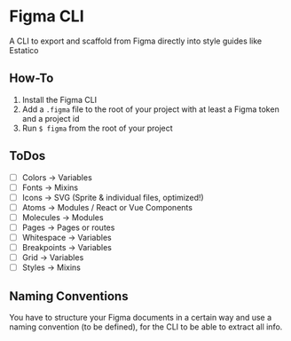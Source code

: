 # Figma CLI
A CLI to export and scaffold from Figma directly into style guides like Estatico

## How-To

1. Install the Figma CLI
2. Add a `.figma` file to the root of your project with at least a Figma token and a project id
3. Run `$ figma` from the root of your project

## ToDos

- [ ] Colors -> Variables
- [ ] Fonts -> Mixins
- [ ] Icons -> SVG (Sprite & individual files, optimized!)
- [ ] Atoms -> Modules / React or Vue Components
- [ ] Molecules -> Modules
- [ ] Pages -> Pages or routes
- [ ] Whitespace -> Variables
- [ ] Breakpoints -> Variables
- [ ] Grid -> Variables
- [ ] Styles -> Mixins

## Naming Conventions

You have to structure your Figma documents in a certain way and use a naming convention (to be defined), for the CLI to be able to extract all info.